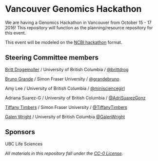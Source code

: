 # Vancouver Genomics Hackathon

We are having a Genomics Hackathon in Vancouver from October 15 - 17 2016! This repository 
will function as the planning/resource repository for this event.

This event will be modeled on the [NCBI hackathon](https://github.com/NCBI-Hackathons) format.


## Steering Committee members

[Britt Drogemoller](http://t.co/f6qRW2ChTy) / University of British Columbia / [@brittdrog](https://twitter.com/brittdrog)

[Bruno Grande](https://t.co/B5pnNg2Pfw) / Simon Fraser University / [@grandebruno](https://twitter.com/grandebruno)

Amy Lee / University of British Columbia / [@minisciencegirl](https://twitter.com/minisciencegirl)

Adriana Suarez-G / University of British Columbia / [@AdriSuarezGonz](https://twitter.com/AdriSuarezGonz)

[Tiffany Timbers](http://tiffanytimbers.com) / Simon Fraser University / [@TiffanyTimbers](https://twitter.com/TiffanyTimbers)

[Galen Wright](http://t.co/Fm8Hy3gTIR) / University of British Columbia [@GalenWright](https://twitter.com/@GalenWright)

## Sponsors

UBC Life Sciences

*All materials in this repository fall under the [CC-0 License](LICENSE.md).*
